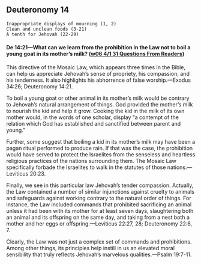 ## Deuteronomy 14

```
Inappropriate displays of mourning (1, 2)
Clean and unclean foods (3-21)
A tenth for Jehovah (22-29)
```

#### De 14:21​—What can we learn from the prohibition in the Law not to boil a young goat in its mother’s milk? ([w06 4/1 31 Questions From Readers](https://www.jw.org/en/library/magazines/w20060401/Questions-From-Readers/))

This directive of the Mosaic Law, which appears three times in the Bible, can help us appreciate Jehovah’s sense of propriety, his compassion, and his tenderness. It also highlights his abhorrence of false worship.​—Exodus 34:26; Deuteronomy 14:21.

To boil a young goat or other animal in its mother’s milk would be contrary to Jehovah’s natural arrangement of things. God provided the mother’s milk to nourish the kid and help it grow. Cooking the kid in the milk of its own mother would, in the words of one scholar, display “a contempt of the relation which God has established and sanctified between parent and young.”

Further, some suggest that boiling a kid in its mother’s milk may have been a pagan ritual performed to produce rain. If that was the case, the prohibition would have served to protect the Israelites from the senseless and heartless religious practices of the nations surrounding them. The Mosaic Law specifically forbade the Israelites to walk in the statutes of those nations.​—Leviticus 20:23.

Finally, we see in this particular law Jehovah’s tender compassion. Actually, the Law contained a number of similar injunctions against cruelty to animals and safeguards against working contrary to the natural order of things. For instance, the Law included commands that prohibited sacrificing an animal unless it had been with its mother for at least seven days, slaughtering both an animal and its offspring on the same day, and taking from a nest both a mother and her eggs or offspring.​—Leviticus 22:27, 28; Deuteronomy 22:6, 7.

Clearly, the Law was not just a complex set of commands and prohibitions. Among other things, its principles help instill in us an elevated moral sensibility that truly reflects Jehovah’s marvelous qualities.​—Psalm 19:7-11.
